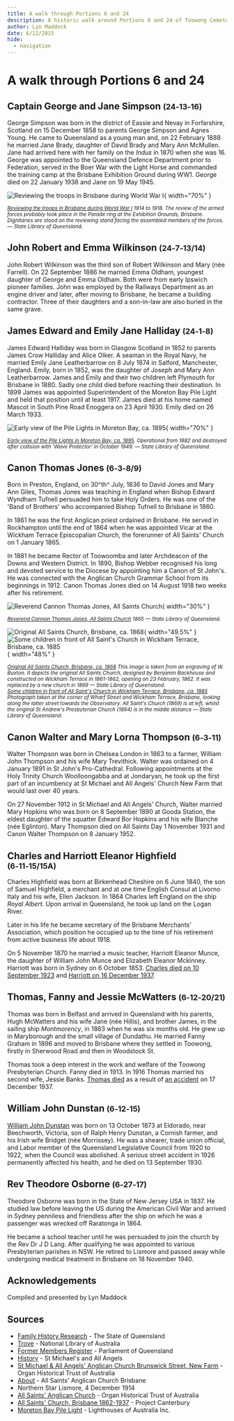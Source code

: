 ```yaml
---
title: A walk through Portions 6 and 24
description: A historic walk around Portions 6 and 24 of Toowong Cemetery
author: Lyn Maddock
date: 6/12/2015
hide:
  - navigation
---
```


# A walk through Portions 6 and 24  

<!--
Introduction

???+ directions "Directions" 

    Starting point
    Walking directions to first headstone... is the grave of...
    
    ![](../assets/404.png){ width="15%" }
-->

## Captain George and Jane Simpson <small>(24‑13‑16)</small>

George Simpson was born in the district of Eassie and Nevay in Forfarshire, Scotland on 15 December 1858 to parents George Simpson and Agnes Young. He came to Queensland as a young man and, on 22 February 1888 he married Jane Brady, daughter of David Brady and Mary Ann McMullen. Jane had arrived here with her family on the *Indus* in 1870 when she was 16. George was appointed to the Queensland Defence Department prior to Federation, served in the Boer War with the Light Horse and commanded the training camp at the Brisbane Exhibition Ground during WW1. George died on 22 January 1938 and Jane on 19 May 1945.

![Reviewing the troops in Brisbane during World War I](../assets/reviewing-the-troops.jpg){ width="70%" }  

*<small>[Reviewing the troops in Brisbane during World War I](http://onesearch.slq.qld.gov.au/permalink/f/1upgmng/slq_alma21220035150002061) 1914 to 1918. The review of the armed forces probably took place in the Parade ring at the Exhibition Grounds, Brisbane. Dignitaries are stood on the reviewing stand facing the assembled members of the forces. — State Library of Queensland.</small>*

<!--
??? directions "Directions" 

    Walking directions to next headstone... is the grave of...
    
    ![](../assets/404.png){ width="15%" }
-->

## John Robert and Emma Wilkinson <small>(24‑7‑13/14)</small>

John Robert Wilkinson was the third son of Robert Wilkinson and Mary (née Farrell). On 22 September 1886 he married Emma Oldham, youngest daughter of George and Emma Oldham. Both were from early Ipswich pioneer families. John was employed by the Railways Department as an engine driver and later, after moving to Brisbane, he became a building contractor. Three of their daughters and a son-in-law are also buried in the same grave.

## James Edward and Emily Jane Halliday <small>(24‑1‑8)</small>

James Edward Halliday was born in Glasgow Scotland in 1852 to parents James Crow Halliday and Alice Olker. A seaman in the Royal Navy, he married Emily Jane Leatherbarrow on 8 July 1874 in Salford, Manchester, England. Emily, born in 1852, was the daughter of Joseph and Mary Ann Leatherbarrow. James and Emily and their two children left Plymouth for Brisbane in 1880. Sadly one child died before reaching their destination. In 1899 James was appointed Superintendent of the Moreton Bay Pile Light and held that position until at least 1917. James died at his home named Mascot in South Pine Road Enoggera on 23 April 1930. Emily died on 26 March 1933.

![Early view of the Pile Lights in Moreton Bay, ca. 1895](../assets/moreton-bay-pile-lights.jpg){ width="70%" }  

*<small>[Early view of the Pile Lights in Moreton Bay, ca. 1895](http://onesearch.slq.qld.gov.au/permalink/f/1upgmng/slq_alma21220381070002061). Operational from 1882 and destroyed after collision with 'Wave Protector' in October 1949. — State Library of Queensland.</small>*

## Canon Thomas Jones <small>(6‑3‑8/9)</small>

Born in Preston, England, on 30^th^ July, 1836 to David Jones and Mary Ann Giles, Thomas Jones was teaching in England when Bishop Edward Wyndham Tufnell persuaded him to take Holy Orders. He was one of the 'Band of Brothers' who accompanied Bishop Tufnell to Brisbane in 1860. 

In 1861 he was the first Anglican priest ordained in Brisbane. He served in Rockhampton until the end of 1864 when he was appointed Vicar at the Wickham Terrace Episcopalian Church, the forerunner of All Saints' Church on 1 January 1865. 

In 1881 he became Rector of Toowoomba and later Archdeacon of the Downs and Western District. In 1890, Bishop Webber recognised his long and devoted service to the Diocese by appointing him a Canon of St John's. He was connected with the Anglican Church Grammar School from its beginnings in 1912. Canon Thomas Jones died on 14 August 1918 two weeks after his retirement.

![Reverend Cannon Thomas Jones, All Saints Church](../assets/canon-thomas-jones.jpg){ width="30%" }  

*<small>[Reverend Cannon Thomas Jones, All Saints Church](http://onesearch.slq.qld.gov.au/permalink/f/1upgmng/slq_alma21220132750002061) 1865 — State Library of Queensland.</small>*


![Original All Saints Church, Brisbane, ca. 1868](../assets/original-all-saints-church.jpg){ width="49.5%" } ![Some children in front of All Saint's Church in Wickham Terrace, Brisbane, ca. 1885](../assets/all-saints-church.jpg){ width="48%" }  

*<small>[Original All Saints Church, Brisbane, ca. 1868](http://onesearch.slq.qld.gov.au/permalink/f/1upgmng/slq_alma21220196940002061) This image is taken from an engraving of W. Buxton. It depicts the original All Saints Church, designed by Benjamin Backhouse and constructed on Wickham Terrace in 1861-1862, opening on 23 February, 1862. It was replaced by a new church in 1869 — State Library of Queensland.</small>* <br>
*<small>[Some children in front of All Saint's Church in Wickham Terrace, Brisbane, ca. 1885](http://onesearch.slq.qld.gov.au/permalink/f/1upgmng/slq_alma21219373780002061) Photograph taken at the corner of Wharf Street and Wickham Terrace, Brisbane, looking along the latter street towards the Observatory. All Saint's Church (1869) is at left, whilst the original St Andrew's Presbyterian Church (1864) is in the middle distance — State Library of Queensland.</small>*

## Canon Walter and Mary Lorna Thompson <small>(6‑3‑11)</small>

Walter Thompson was born in Chelsea London in 1863 to a farmer, William John Thompson and his wife Mary Trevithick. Walter was ordained on 4 January 1891 in St John's Pro-Cathedral. Following appointments at the Holy Trinity Church Woolloongabba and at Jondaryan, he took up the first part of an incumbency at St Michael and All Angels' Church New Farm that would last over 40 years. 

On 27 November 1912 in St Michael and All Angels' Church, Walter married Mary Hopkins who was born on 8 September 1890 at Gooda Station, the eldest daughter of the squatter Edward Bor Hopkins and his wife Blanche (née Eglinton). Mary Thompson died on All Saints Day 1 November 1931 and Canon Walter Thompson on 8 January 1952.

<!--
![Holy Trinity Church of England at Woolloongabba, 1949](../assets/holy-trinity-church-of-england-woolloongabba.jpg){ width="70%" }  

*<small>[Holy Trinity Church of England at Woolloongabba, 1949](http://onesearch.slq.qld.gov.au/permalink/f/1upgmng/slq_alma21219189770002061) — State Library of Queensland.</small>*
-->


## Charles and Harriott Eleanor Highfield <small>(6‑11‑15/15A)</small>

Charles Highfield was born at Birkenhead Cheshire on 6 June 1840, the son of Samuel Highfield, a merchant and at one time English Consul at Livorno Italy and his wife, Ellen Jackson. In 1864 Charles left England on the ship *Royal Albert*. Upon arrival in Queensland, he took up land on the Logan River. 

Later in his life he became secretary of the Brisbane Merchants' Association, which position he occupied up to the time of his retirement from active business life about 1918. 

On 5 November 1870 he married a music teacher, Harriott Eleanor Munce, the daughter of William John Munce and Elizabeth Eleanor Mckinney. Harriott was born in Sydney on 6 October 1853. [Charles died on 10 September 1923](https://trove.nla.gov.au/newspaper/article/178411902) and [Harriott on 16 December 1937](https://trove.nla.gov.au/newspaper/article/184106204).

## Thomas, Fanny and Jessie McWatters <small>(6‑12‑20/21)</small>

Thomas was born in Belfast and arrived in Queensland with his parents, Hugh McWatters and his wife Jane (née Hillis), and brother James, in the sailing ship *Montmorency*, in 1863 when he was six months old. He grew up in Maryborough and the small village of Dundathu. He married Fanny Graham in 1896 and moved to Brisbane where they settled in Toowong, firstly in Sherwood Road and then in Woodstock St.

Thomas took a deep interest in the work and welfare of the Toowong Presbyterian Church. Fanny died in 1913. In 1916 Thomas married his second wife, Jessie Banks. [Thomas died]((https://trove.nla.gov.au/newspaper/article/184103941)) as a result of [an accident](https://trove.nla.gov.au/newspaper/article/37921425) on 17 December 1937.


## William John Dunstan <small>(6‑12‑15)</small>

[William John Dunstan](https://adb.anu.edu.au/biography/dunstan-william-john-6060) was born on 13 October 1873 at Eldorado, near Beechworth, Victoria, son of Ralph Henry Dunstan, a Cornish farmer, and his Irish wife Bridget (née Morrissey). He was a shearer, trade union official, and Labor member of the Queensland Legislative Council from 1920 to 1922, when the Council was abolished. A serious street accident in 1926 permanently affected his health, and he died on 13 September 1930.


## Rev Theodore Osborne <small>(6‑27‑17)</small>

Theodore Osborne was born in the State of New Jersey USA in 1837. He studied law before leaving the US during the American Civil War and arrived in Sydney penniless and friendless after the ship on which he was a passenger was wrecked off Raratonga in 1864. 

He became a school teacher until he was persuaded to join the church by the Rev Dr J D Lang. After qualifying he was appointed to various Presbyterian parishes in NSW. He retired to Lismore and passed away while undergoing medical treatment in Brisbane on 18 November 1940.


## Acknowledgements

Compiled and presented by Lyn Maddock

## Sources

- [Family History Research](https://www.familyhistory.bdm.qld.gov.au) - The State of Queensland
- [Trove](https://trove.nla.gov.au) - National Library of Australia
- [Former Members Register](https://www.parliament.qld.gov.au/Members/Former-Members/Former-Members-Register) - Parliament of Queensland
- [History](https://stmichaelsnewfarm.org.au/publications/history) - St Michael's and All Angels
- [St Michael & All Angels' Anglican Church Brunswick Street, New Farm](https://www.ohta.org.au/organs/organs/NewFarmAng.html) - Organ Historical Trust of Australia
- [About](https://www.allsaintsbrisbane.com/about-1) <!-- www.allsaintsbrisbane.com/about_all_saints --> - All Saints' Anglican Church Brisbane
- Northern Star Lismore, 4 December 1914 
- [All Saints' Anglican Church](https://www.ohta.org.au/confs/Qld/WickhamTerrace.html) - Organ Historical Trust of Australia
- [All Saints' Church, Brisbane 1862-1937](http://anglicanhistory.org/aus/wickham_kissick1937/03.html) - Project Canterbury
- [Moreton Bay Pile Light](https://lighthouses.org.au/qld/moreton-bay-pile-light/) <!--, www.lighthouses.org.au/lights/QLD/Moreton%20Bay/Moreton%20Bay.htm --> - Lighthouses of Australia Inc. 

<!--
<div class="noprint" markdown="1">

## Brochure

**[Download this walk](../assets/guides/portion5-part2.pdf)** - designed to be printed and folded in half to make an A5 brochure.

</div>
-->
